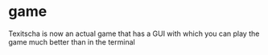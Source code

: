 game
====

Texitscha is now an actual game that has a GUI with which you can play the game much better than in the terminal 
